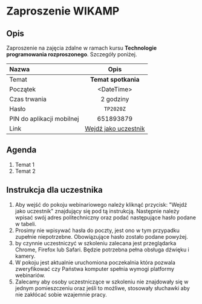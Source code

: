 # Zaproszenie WIKAMP

## Opis

Zaproszenie na zajęcia zdalne w ramach kursu **Technologie programowania rozproszonego**. Szczegóły poniżej.

| Nazwa                     |                                    Opis                                     |
| :------------------------ | :-------------------------------------------------------------------------: |
| Temat                     |                             **Temat spotkania**                             |
| Początek                  |                                \<DateTime\>                                 |
| Czas trwania              |                                  2 godziny                                  |
| Hasło                     |                                  `TP2020Z`                                  |
| PIN do aplikacji mobilnej |                                  651893879                                  |
| Link                      | [Wejdź jako uczestnik](https://web3-celpl.clickmeeting.com/webinary3-21504) |

## Agenda

1. Temat 1
1. Temat 2

## Instrukcja dla uczestnika

1. Aby wejść do pokoju webinariowego należy kliknąć przycisk: "Wejdź jako uczestnik" znajdujący się pod tą instrukcją. Następnie należy wpisać swój adres politechniczny oraz podać następujące hasło podane w tabeli.
1. Prosimy nie wpisywać hasła do poczty, jest ono w tym przypadku zupełnie niepotrzebne. Obowiązujące hasło zostało podane powyżej.
1. by czynnie uczestniczyć w szkoleniu zalecana jest przeglądarka Chrome, Firefox lub Safari. Będzie potrzebna pełna obsługa dźwięku i kamery.
1. W pokoju jest aktualnie uruchomiona poczekalnia która pozwala zweryfikować czy Państwa komputer spełnia wymogi platformy webinariów.
1. Zalecamy aby osoby uczestniczące w szkoleniu nie znajdowały się w jednym pomieszczeniu oraz jeśli to możliwe, stosowały słuchawki aby nie zakłócać sobie wzajemnie pracy.
